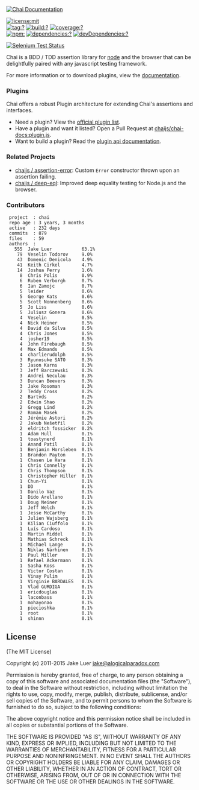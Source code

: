 [![Chai Documentation](http://chaijs.com/public/img/chai-logo.png)](http://chaijs.com)

[![license:mit](https://img.shields.io/badge/license-mit-green.svg?style=flat-square)](#license)<br>
[![tag:?](https://img.shields.io/github/tag/chaijs/chai.svg?style=flat-square)](https://github.com/chaijs/chai/releases)
[![build:?](https://img.shields.io/travis/chaijs/chai/master.svg?style=flat-square)](https://travis-ci.org/chaijs/chai)
[![coverage:?](https://img.shields.io/coveralls/chaijs/chai/master.svg?style=flat-square)](https://coveralls.io/r/chaijs/chai)<br>
[![npm:](https://img.shields.io/npm/v/chai.svg?style=flat-square)](https://www.npmjs.com/packages/chai)
[![dependencies:?](https://img.shields.io/npm/dm/chai.svg?style=flat-square)](https://www.npmjs.com/packages/chai)
[![devDependencies:?](https://img.shields.io/david/chaijs/chai.svg?style=flat-square)](https://david-dm.org/chaijs/chai)

[![Selenium Test Status](https://saucelabs.com/browser-matrix/chaijs.svg)](https://saucelabs.com/u/chaijs)


Chai is a BDD / TDD assertion library for [node](http://nodejs.org) and the browser that
can be delightfully paired with any javascript testing framework.

For more information or to download plugins, view the [documentation](http://chaijs.com).

### Plugins

Chai offers a robust Plugin architecture for extending Chai's assertions and interfaces.

- Need a plugin? View the [official plugin list](http://chaijs.com/plugins).
- Have a plugin and want it listed? Open a Pull Request at [chaijs/chai-docs:plugin.js](https://github.com/chaijs/chai-docs/blob/master/plugins.js#L1-L12).
- Want to build a plugin? Read the [plugin api documentation](http://chaijs.com/guide/plugins/).

### Related Projects

- [chaijs / assertion-error](https://github.com/chaijs/assertion-error): Custom `Error` constructor thrown upon an assertion failing.
- [chaijs / deep-eql](https://github.com/chaijs/deep-eql): Improved deep equality testing for Node.js and the browser.

### Contributors

     project  : chai
     repo age : 3 years, 3 months
     active   : 232 days
     commits  : 879
     files    : 59
     authors  :
       555  Jake Luer           63.1%
        79  Veselin Todorov     9.0%
        43  Domenic Denicola    4.9%
        41  Keith Cirkel        4.7%
        14  Joshua Perry        1.6%
         8  Chris Polis         0.9%
         6  Ruben Verborgh      0.7%
         6  Ian Zamojc          0.7%
         5  leider              0.6%
         5  George Kats         0.6%
         5  Scott Nonnenberg    0.6%
         5  Jo Liss             0.6%
         5  Juliusz Gonera      0.6%
         4  Veselin             0.5%
         4  Nick Heiner         0.5%
         4  David da Silva      0.5%
         4  Chris Jones         0.5%
         4  josher19            0.5%
         4  John Firebaugh      0.5%
         4  Max Edmands         0.5%
         4  charlierudolph      0.5%
         3  Ryunosuke SATO      0.3%
         3  Jason Karns         0.3%
         3  Jeff Barczewski     0.3%
         3  Andrei Neculau      0.3%
         3  Duncan Beevers      0.3%
         3  Jake Rosoman        0.3%
         2  Teddy Cross         0.2%
         2  Bartvds             0.2%
         2  Edwin Shao          0.2%
         2  Gregg Lind          0.2%
         2  Roman Masek         0.2%
         2  Jérémie Astori      0.2%
         2  Jakub Nešetřil      0.2%
         2  eldritch fossicker  0.2%
         1  Adam Hull           0.1%
         1  toastynerd          0.1%
         1  Anand Patil         0.1%
         1  Benjamin Horsleben  0.1%
         1  Brandon Payton      0.1%
         1  Chasen Le Hara      0.1%
         1  Chris Connelly      0.1%
         1  Chris Thompson      0.1%
         1  Christopher Hiller  0.1%
         1  Chun-Yi             0.1%
         1  DD                  0.1%
         1  Danilo Vaz          0.1%
         1  Dido Arellano       0.1%
         1  Doug Neiner         0.1%
         1  Jeff Welch          0.1%
         1  Jesse McCarthy      0.1%
         1  Julien Wajsberg     0.1%
         1  Kilian Ciuffolo     0.1%
         1  Luís Cardoso        0.1%
         1  Martin Middel       0.1%
         1  Mathias Schreck     0.1%
         1  Michael Lange       0.1%
         1  Niklas Närhinen     0.1%
         1  Paul Miller         0.1%
         1  Refael Ackermann    0.1%
         1  Sasha Koss          0.1%
         1  Victor Costan       0.1%
         1  Vinay Pulim         0.1%
         1  Virginie BARDALES   0.1%
         1  Vlad GURDIGA        0.1%
         1  ericdouglas         0.1%
         1  laconbass           0.1%
         1  mohayonao           0.1%
         1  piecioshka          0.1%
         1  root                0.1%
         1  shinnn              0.1%

## License

(The MIT License)

Copyright (c) 2011-2015 Jake Luer <jake@alogicalparadox.com>

Permission is hereby granted, free of charge, to any person obtaining a copy
of this software and associated documentation files (the "Software"), to deal
in the Software without restriction, including without limitation the rights
to use, copy, modify, merge, publish, distribute, sublicense, and/or sell
copies of the Software, and to permit persons to whom the Software is
furnished to do so, subject to the following conditions:

The above copyright notice and this permission notice shall be included in
all copies or substantial portions of the Software.

THE SOFTWARE IS PROVIDED "AS IS", WITHOUT WARRANTY OF ANY KIND, EXPRESS OR
IMPLIED, INCLUDING BUT NOT LIMITED TO THE WARRANTIES OF MERCHANTABILITY,
FITNESS FOR A PARTICULAR PURPOSE AND NONINFRINGEMENT. IN NO EVENT SHALL THE
AUTHORS OR COPYRIGHT HOLDERS BE LIABLE FOR ANY CLAIM, DAMAGES OR OTHER
LIABILITY, WHETHER IN AN ACTION OF CONTRACT, TORT OR OTHERWISE, ARISING FROM,
OUT OF OR IN CONNECTION WITH THE SOFTWARE OR THE USE OR OTHER DEALINGS IN
THE SOFTWARE.
